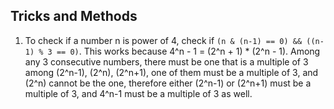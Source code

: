 ## Tricks and Methods

1. To check if a number n is power of 4, check if ```(n & (n-1) == 0) && ((n-1) % 3 == 0)```. This works because 4^n - 1 = (2^n + 1) * (2^n - 1). Among any 3 consecutive numbers, there must be one that is a multiple of 3
among (2^n-1), (2^n), (2^n+1), one of them must be a multiple of 3, and (2^n) cannot be the one, therefore either (2^n-1) or (2^n+1) must be a multiple of 3, and 4^n-1 must be a multiple of 3 as well.
